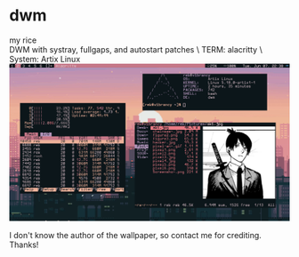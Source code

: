 # dwm
my rice \
DWM with systray, fullgaps, and autostart patches \ 
TERM: alacritty \ 
System: Artix Linux
![alt text](rice4.png)

I don't know the author of the wallpaper, so contact me for crediting. Thanks!
